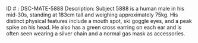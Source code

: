 ID # : DSC-MATE-5888
Description: Subject 5888 is a human male in his mid-30s, standing at 183cm tall and weighing approximately 75kg. His distinct physical features include a mouth spot, ski goggle eyes, and a peak spike on his head. He also has a green cross earring on each ear and is often seen wearing a silver chain and a normal gas mask as accessories.